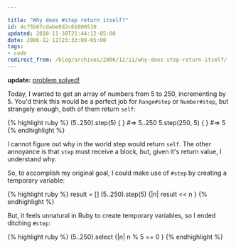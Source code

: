 ```yaml
---

title: "Why does #step return itself?"
id: 4cf5b67cdabe9d2c61000510
updated: 2010-11-30T21:44:12-05:00
date: 2006-12-11T23:33:00-05:00
tags:
- code
redirect_from: /blog/archives/2006/12/11/why-does-step-return-itself/
---
```


**update:** [problem solved!](/2007/2/13/fixing-range-step)

Today, I wanted to get an array of numbers from 5 to 250, incrementing by 5. You'd think this would be a perfect job for <code>Range\#step</code> or <code>Number\#step</code>, but strangely enough, both of them return <code>self</code>:

{% highlight ruby %}
(5..250).step(5) { } #=> 5..250
5.step(250, 5) { } #=> 5
{% endhighlight %}

I cannot figure out why in the world step would return <code>self</code>. The other annoyance is that <code>step</code> must receive a block, but, given it's return value, I understand why.

So, to accomplish my original goal, I could make use of <code>\#step</code> by creating a temporary variable:

{% highlight ruby %}
result = []
(5..250).step(5) {|n| result << n }
{% endhighlight %}

But, it feels unnatural in Ruby to create temporary variables, so I ended ditching <code>\#step</code>:

{% highlight ruby %}
(5..250).select {|n| n % 5 == 0 }
{% endhighlight %}
